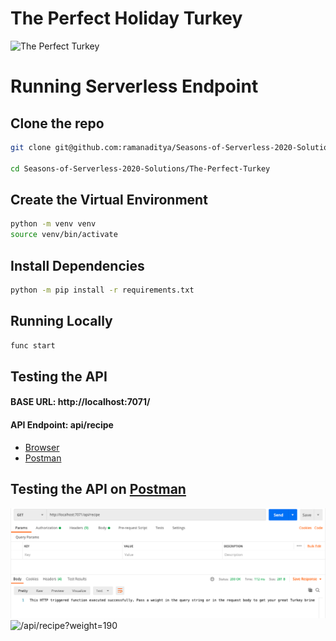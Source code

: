 # The Perfect Holiday Turkey
![The Perfect Turkey](https://raw.githubusercontent.com/microsoft/Seasons-of-Serverless/main/graphics/banner-1.png)

# Running Serverless Endpoint
## Clone the repo
```bash
git clone git@github.com:ramanaditya/Seasons-of-Serverless-2020-Solutions.git

cd Seasons-of-Serverless-2020-Solutions/The-Perfect-Turkey
```

## Create the Virtual Environment
```bash
python -m venv venv
source venv/bin/activate
```

## Install Dependencies
```bash
python -m pip install -r requirements.txt
```

## Running Locally
```bash
func start
```

## Testing the API
#### BASE URL: http://localhost:7071/

#### API Endpoint: api/recipe

- [Browser](http://localhost:7071/api/recipe)
- [Postman](https://www.postman.com/)

## Testing the API on [Postman](https://www.postman.com/)
![/api/recipe](../images/1-1.png)
![/api/recipe?weight=190](../images1-2.png)

